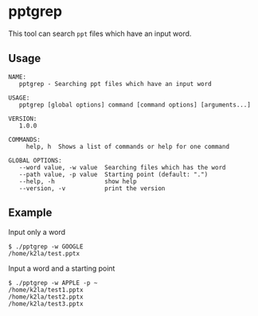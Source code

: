 # pptgrep

This tool can search `ppt` files which have an input word.

## Usage

```
NAME:
   pptgrep - Searching ppt files which have an input word

USAGE:
   pptgrep [global options] command [command options] [arguments...]

VERSION:
   1.0.0

COMMANDS:
     help, h  Shows a list of commands or help for one command

GLOBAL OPTIONS:
   --word value, -w value  Searching files which has the word
   --path value, -p value  Starting point (default: ".")
   --help, -h              show help
   --version, -v           print the version
```

## Example

Input only a word

```
$ ./pptgrep -w GOOGLE
/home/k2la/test.pptx
```

Input a word and a starting point

```
$ ./pptgrep -w APPLE -p ~
/home/k2la/test1.pptx
/home/k2la/test2.pptx
/home/k2la/test3.pptx
```
